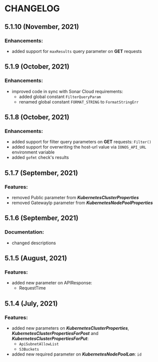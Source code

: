 # CHANGELOG

## 5.1.10 (November, 2021)

### Enhancements:

* added support for `maxResults` query parameter on **GET** requests

## 5.1.9 (October, 2021)

### Enhancements:

* improved code in sync with Sonar Cloud requirements:
  * added global constant `FilterQueryParam`
  * renamed global constant `FORMAT_STRING` to `FormatStringErr`

## 5.1.8 (October, 2021)

### Enhancements:

* added support for filter query parameters on **GET** requests: `Filter()`
* added support for overwriting the host-url value via `IONOS_API_URL` environment variable
* added `gofmt` check's results

## 5.1.7 (September, 2021)

### Features:

* removed Public parameter from **_KubernetesClusterProperties_**
* removed GatewayIp parameter from **_KubernetesNodePoolProperties_**
    
## 5.1.6 (September, 2021)

### Documentation:

* changed descriptions
    
## 5.1.5 (August, 2021)

### Features:

* added new parameter on APIResponse:
    * RequestTime
    
## 5.1.4 (July, 2021)

### Features:

* added new parameters on **_KubernetesClusterProperties_**, **_KubernetesClusterPropertiesForPost_** and **_KubernetesClusterPropertiesForPut_**:
    * `ApiSubnetAllowList`
    * `S3Buckets`
* added new required parameter on **_KubernetesNodePoolLan_**: `id`